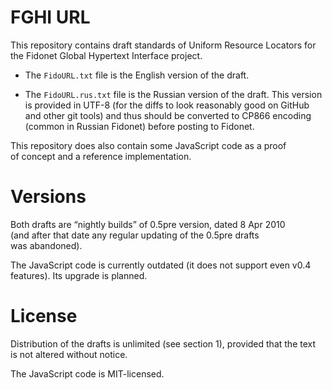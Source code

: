 # FGHI URL

This repository contains draft standards of Uniform Resource Locators for the Fidonet Global Hypertext Interface project.

* The `FidoURL.txt` file is the English version of the draft.

* The `FidoURL.rus.txt` file is the Russian version of the draft. This version is provided in UTF-8 (for the diffs to look reasonably good on GitHub and other git tools) and thus should be converted to CP866 encoding (common in Russian Fidonet) before posting to Fidonet.

This repository does also contain some JavaScript code as a proof of concept and a reference implementation.

# Versions

Both drafts are “nightly builds” of 0.5pre version, dated 8 Apr 2010 (and after that date any regular updating of the 0.5pre drafts was abandoned).

The JavaScript code is currently outdated (it does not support even v0.4 features). Its upgrade is planned.

# License

Distribution of the drafts is unlimited (see section 1), provided that the text is not altered without notice.

The JavaScript code is MIT-licensed.